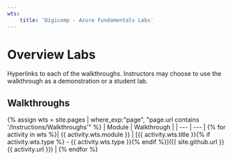 ```yaml
---
wts:
    title: 'Digicomp - Azure Fundamentals Labs'
---
```


# Overview Labs

Hyperlinks to each of the walkthroughs. Instructors may choose to use the walkthrough as a demonstration or a student lab. 

## Walkthroughs

{% assign wts = site.pages | where_exp:"page", "page.url contains '/Instructions/Walkthroughs'" %}
| Module | Walkthrough |
| --- | --- | 
{% for activity in wts %}| {{ activity.wts.module }} | [{{ activity.wts.title }}{% if activity.wts.type %} - {{ activity.wts.type }}{% endif %}]({{ site.github.url }}{{ activity.url }}) |
{% endfor %}

